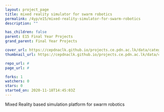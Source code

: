 ```yaml
---
layout: project_page
title: mixed reality simulator for swarm robotics
permalink: /4yp/e15/mixed-reality-simulator-for-swarm-robotics
description: ""

has_children: false
parent: E15 Final Year Projects
grand_parent: Final Year Projects

cover_url: https://cepdnaclk.github.io/projects.ce.pdn.ac.lk/data/categories/4yp/cover_page.jpg
thumbnail_url: https://cepdnaclk.github.io/projects.ce.pdn.ac.lk/data/categories/4yp/thumbnail.jpg

repo_url: #
page_url: #

forks: 1
watchers: 0
stars: 0
started_on: 2020-11-18T14:45:03Z
---
```

Mixed Reality based simulation platform for swarm robotics

